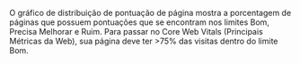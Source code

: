 O gráfico de distribuição de pontuação de página mostra a porcentagem de páginas que possuem pontuações que se encontram nos limites Bom, Precisa Melhorar e Ruim. Para passar no Core Web Vitals (Principais Métricas da Web), sua página deve ter >75% das visitas dentro do limite Bom.
